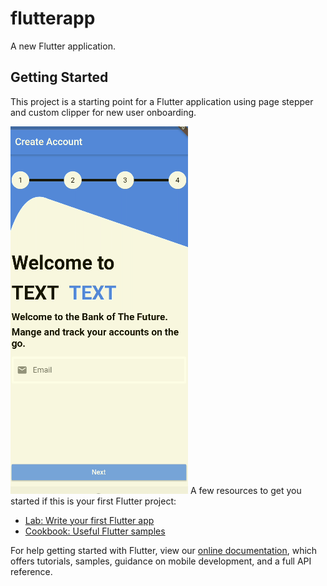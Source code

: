 # flutterapp

A new Flutter application.

## Getting Started

This project is a starting point for a Flutter application using page stepper and custom clipper for new user onboarding.

![](flow_clipper_gif.gif)
A few resources to get you started if this is your first Flutter project:

- [Lab: Write your first Flutter app](https://flutter.dev/docs/get-started/codelab)
- [Cookbook: Useful Flutter samples](https://flutter.dev/docs/cookbook)

For help getting started with Flutter, view our
[online documentation](https://flutter.dev/docs), which offers tutorials,
samples, guidance on mobile development, and a full API reference.
